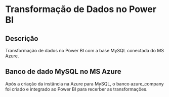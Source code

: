 # Transformação de Dados no Power BI
## Descrição
Transformação de dados no Power BI com a base MySQL conectada do MS Azure.

## Banco de dado MySQL no MS Azure
Após a criação da instância na Azure para MySQL, o banco azure_company foi criado e integrado ao Power BI para recerber as transformações.

